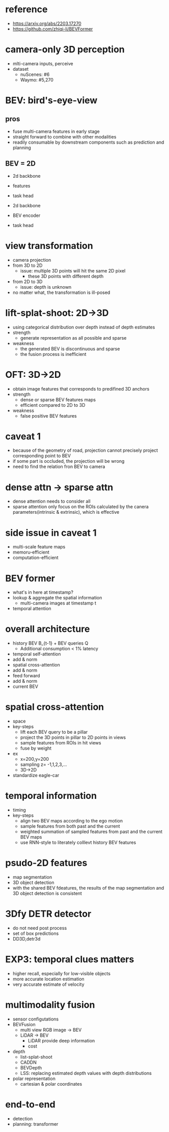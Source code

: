 # reference
- https://arxiv.org/abs/2203.17270
- https://github.com/zhiqi-li/BEVFormer

# camera-only 3D perception
- mlti-camera inputs, perceive 
- dataset
  - nuScenes: #6
  - Waymo: #5,270
# BEV: bird's-eye-view
## pros
- fuse multi-camera features in early stage
- straight forward to combine with other modalities
- readily consumable by downstream components such as prediction and planning
## BEV = 2D
- 2d backbone
- features
- task head

- 2d backbone
- BEV encoder
- task head

# view transformation
- camera projection
- from 3D to 2D
  - issue: multiple 3D points will hit the same 2D pixel
    - these 3D points with different depth
- from 2D to 3D
  - issue: depth is unknown
- no matter what, the transformation is ill-posed

# lift-splat-shoot: 2D->3D
- using categorical distribution over depth instead of depth estimates
- strength
  - generate representation as all possible and sparse
- weakness
  - the generated BEV is discontinuous and sparse
  - the fusion process is inefficient

# OFT: 3D->2D
- obtain image features that corresponds to predifined 3D anchors
- strength
  - dense or sparse BEV features maps
  - efficient compared to 2D to 3D
- weakness
  - false positive BEV features

# caveat 1
- because of the geometry of road, projection cannot precisely project corresponding point to BEV
- if some part is occluded, the projection will be wrong
- need to find the relation fron BEV to camera

# dense attn -> sparse attn
- dense attention  needs to consider all
- sparse attention only focus on the ROIs calculated by the canera parameters(intrinsic & extrinsic), which is effective

# side issue in caveat 1
- multi-scale feature maps
- memoru-efficient
- computation-efficient

# BEV former
- what's in here at timestamp?
- lookup & aggregate the spatial information
  - multi-camera images at timestamp t
- temporal attention

# overall architecture
- history BEV B_{t-1} + BEV queries Q
  - Additional consumption < 1% latency
- temporal self-attention
- add & norm
- spatial cross-attention
- add & norm
- feed forward
- add & norm
- current BEV

# spatial cross-attention
- space
- key-steps
  - lift each BEV query to be a pillar
  - project the 3D points in pillar to 2D points in views
  - sample features from ROIs in hit views
  - fuse by weight
- ex
  - x=200,y=200
  - sampling z= -1,1,2,3,...
  - 3D->2D
- standardize eagle-car

# temporal information
- timing
- key-steps
  - align two BEV maps according to the ego motion
  - sample features from both past and the current
  - weighted summation of sampled features from past and the current BEV maps
  - use RNN-style to literately colllevt history BEV features

# psudo-2D features
- map segmentation
- 3D object detection
- with the shared BEV fdeatures, the results of the map segmentation and 3D object detection is consistent

# 3Dfy DETR detector
- do not need post process
- set of box predictions
- DD3D,detr3d

# EXP3: temporal clues matters
- higher recall, especially for low-visible objects
- more accurate location estimation
- very accurate estimate of velocity

# multimodality fusion
- sensor configutations
- BEVFusion
  - multi view RGB image -> BEV
  - LiDAR -> BEV
    - LiDAR provide deep information
    - cost
- depth
  - list-splat-shoot
  - CADDN
  - BEVDepth
  - LSS: replacing estimated depth values with depth distributions
- polar representation
  - cartesian & polar coordinates

# end-to-end
- detection
- planning: transformer